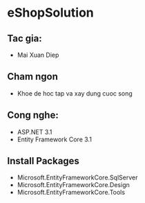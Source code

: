 # eShopSolution

## Tac gia: 
- Mai Xuan Diep

## Cham ngon 
- Khoe de hoc tap va xay dung cuoc song

## Cong nghe:
- ASP.NET 3.1
- Entity Framework Core 3.1
## Install Packages
- Microsoft.EntityFrameworkCore.SqlServer
- Microsoft.EntityFrameworkCore.Design
- Microsoft.EntityFrameworkCore.Tools

